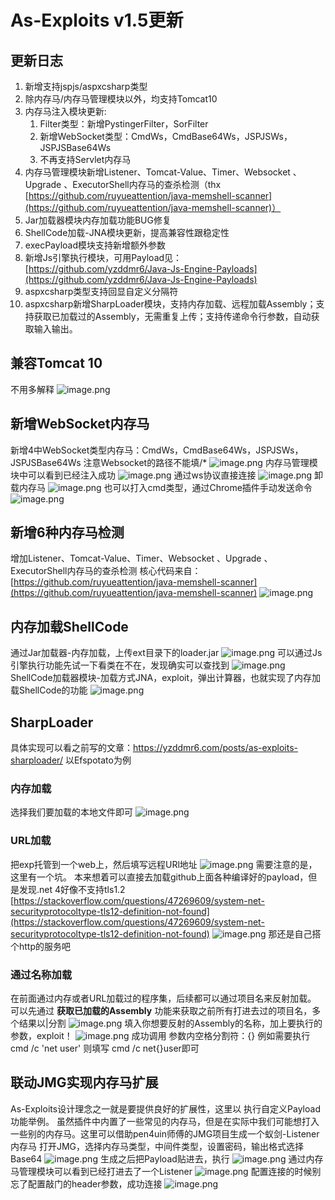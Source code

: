 # As-Exploits v1.5更新



<meta name="referrer" content="no-referrer" />



## 更新日志
1. 新增支持jspjs/aspxcsharp类型
2. 除内存马/内存马管理模块以外，均支持Tomcat10
3. 内存马注入模块更新:
   1. Filter类型：新增PystingerFilter，SorFilter
   2. 新增WebSocket类型：CmdWs，CmdBase64Ws，JSPJSWs，JSPJSBase64Ws
   3. 不再支持Servlet内存马
4. 内存马管理模块新增Listener、Tomcat-Value、Timer、Websocket 、Upgrade 、ExecutorShell内存马的查杀检测（thx [https://github.com/ruyueattention/java-memshell-scanner](https://github.com/ruyueattention/java-memshell-scanner)）
5. Jar加载器模块内存加载功能BUG修复
6. ShellCode加载-JNA模块更新，提高兼容性跟稳定性
7. execPayload模块支持新增额外参数
8. 新增Js引擎执行模块，可用Payload见：[https://github.com/yzddmr6/Java-Js-Engine-Payloads](https://github.com/yzddmr6/Java-Js-Engine-Payloads)
9. aspxcsharp类型支持回显自定义分隔符
10. aspxcsharp新增SharpLoader模块，支持内存加载、远程加载Assembly；支持获取已加载过的Assembly，无需重复上传；支持传递命令行参数，自动获取输入输出。
## 兼容Tomcat 10
不用多解释
![image.png](https://cdn.nlark.com/yuque/0/2023/png/1599908/1693467973753-205326c8-e09b-4168-8793-4723b4324478.png#averageHue=%23f4f4f4&clientId=uc343d491-e9f7-4&from=paste&height=630&id=u6e51a451&originHeight=1260&originWidth=1694&originalType=binary&ratio=2&rotation=0&showTitle=false&size=1046946&status=done&style=none&taskId=u701fd34e-19d1-4cc5-8e2f-831cd9fdf3f&title=&width=847)
## 新增WebSocket内存马
新增4中WebSocket类型内存马：CmdWs，CmdBase64Ws，JSPJSWs，JSPJSBase64Ws
注意Websocket的路径不能填/*
![image.png](https://cdn.nlark.com/yuque/0/2023/png/1599908/1693813526283-5717d1f3-061e-4b2c-85db-5717c4ff5063.png#averageHue=%23f4f3f3&clientId=uc343d491-e9f7-4&from=paste&height=435&id=x0uC8&originHeight=870&originWidth=1692&originalType=binary&ratio=2&rotation=0&showTitle=false&size=648287&status=done&style=none&taskId=uc86a9098-5bee-47ee-9671-c18d17eb4a7&title=&width=846)
内存马管理模块中可以看到已经注入成功
![image.png](https://cdn.nlark.com/yuque/0/2023/png/1599908/1693813449903-b0d36dd6-f695-45cb-98c0-92230c1ffb88.png#averageHue=%23f0f0f0&clientId=uc343d491-e9f7-4&from=paste&height=801&id=v6rHN&originHeight=1602&originWidth=3008&originalType=binary&ratio=2&rotation=0&showTitle=false&size=1998911&status=done&style=none&taskId=u0dd19550-e80e-41a2-a213-375bddf3011&title=&width=1504)
通过ws协议直接连接
![image.png](https://cdn.nlark.com/yuque/0/2023/png/1599908/1693813561996-6d4d793a-ca3d-4c2f-99ce-08db0ba032d1.png#averageHue=%23f1f1f1&clientId=uc343d491-e9f7-4&from=paste&height=444&id=Rjkh6&originHeight=888&originWidth=1522&originalType=binary&ratio=2&rotation=0&showTitle=false&size=624699&status=done&style=none&taskId=ua7b433b6-b8af-4238-a8a2-b56bffe9cab&title=&width=761)
卸载内存马
![image.png](https://cdn.nlark.com/yuque/0/2023/png/1599908/1693813471254-ed7e12ad-fb60-49cc-8cae-95f153e4fe04.png#averageHue=%23f6f5f5&clientId=uc343d491-e9f7-4&from=paste&height=468&id=laLUM&originHeight=936&originWidth=2476&originalType=binary&ratio=2&rotation=0&showTitle=false&size=956009&status=done&style=none&taskId=u32943dce-70a9-41a1-b74e-7b2c9abca31&title=&width=1238)
也可以打入cmd类型，通过Chrome插件手动发送命令
![image.png](https://cdn.nlark.com/yuque/0/2023/png/1599908/1693553304286-fa58d4a3-5abe-4788-956e-00f4d7738a9c.png#averageHue=%23fbfbfb&clientId=uc343d491-e9f7-4&from=paste&height=546&id=u8916cf48&originHeight=1092&originWidth=2526&originalType=binary&ratio=2&rotation=0&showTitle=false&size=1002171&status=done&style=none&taskId=u11ccf63f-683e-47c9-a28a-a3c2a964270&title=&width=1263)
## 新增6种内存马检测
增加Listener、Tomcat-Value、Timer、Websocket 、Upgrade 、ExecutorShell内存马的查杀检测
核心代码来自：[https://github.com/ruyueattention/java-memshell-scanner](https://github.com/ruyueattention/java-memshell-scanner)
![image.png](https://cdn.nlark.com/yuque/0/2023/png/1599908/1693560540735-ba99ba73-cb51-4a2d-a994-67caa18587cc.png#averageHue=%23ededed&clientId=uc343d491-e9f7-4&from=paste&height=869&id=u1f0f46cb&originHeight=1738&originWidth=3000&originalType=binary&ratio=2&rotation=0&showTitle=false&size=2252008&status=done&style=none&taskId=u3a38f3c5-bc00-4164-86e4-e2aba42fbe1&title=&width=1500)
## 内存加载ShellCode
通过Jar加载器-内存加载，上传ext目录下的loader.jar
![image.png](https://cdn.nlark.com/yuque/0/2023/png/1599908/1696668416161-4df3612f-2a06-4978-96a6-ed8ac4668247.png#averageHue=%23f7f7f6&clientId=ud0545662-3e42-4&from=paste&height=654&id=ua29c213d&originHeight=817&originWidth=1375&originalType=binary&ratio=2&rotation=0&showTitle=false&size=37802&status=done&style=none&taskId=u90a475c8-88a9-4ee9-8df6-3c6002469a0&title=&width=1100)
可以通过Js引擎执行功能先试一下看类在不在，发现确实可以查找到
![image.png](https://cdn.nlark.com/yuque/0/2023/png/1599908/1696668481406-8ba1cf83-b93e-4233-9e23-c77cbef02367.png#averageHue=%23f7f7f6&clientId=ud0545662-3e42-4&from=paste&height=647&id=uc7a585b1&originHeight=809&originWidth=1373&originalType=binary&ratio=2&rotation=0&showTitle=false&size=37057&status=done&style=none&taskId=uacd8a506-9e65-4e2f-afb2-999a6583281&title=&width=1098.4)
ShellCode加载器模块-加载方式JNA，exploit，弹出计算器，也就实现了内存加载ShellCode的功能
![image.png](https://cdn.nlark.com/yuque/0/2023/png/1599908/1696668561833-0eda2d8f-5319-4b96-9e76-b991071702cf.png#averageHue=%23f5f5f4&clientId=ud0545662-3e42-4&from=paste&height=638&id=ua0c9ac8a&originHeight=797&originWidth=1363&originalType=binary&ratio=2&rotation=0&showTitle=false&size=90448&status=done&style=none&taskId=u962b0acd-af0b-4f28-8bf2-53c1de993eb&title=&width=1090.4)
## SharpLoader
具体实现可以看之前写的文章：https://yzddmr6.com/posts/as-exploits-sharploader/
以Efspotato为例
### 内存加载
选择我们要加载的本地文件即可
![image.png](https://cdn.nlark.com/yuque/0/2022/png/1599908/1646572517831-823a1334-1461-4f3e-996c-cf5e89ee3852.png#averageHue=%23f6f6f6&clientId=u93135a80-6782-4&from=paste&height=664&id=u0d621a84&originHeight=961&originWidth=1054&originalType=binary&ratio=1&rotation=0&showTitle=false&size=85211&status=done&style=none&taskId=u39ff28f1-310c-4a00-bf63-f603395b32b&title=&width=728)
### URL加载
把exp托管到一个web上，然后填写远程URl地址
![image.png](https://cdn.nlark.com/yuque/0/2022/png/1599908/1646572685423-f70e4d6e-6c0c-45ae-94e8-43962610fa0e.png#averageHue=%23f7f7f6&clientId=u93135a80-6782-4&from=paste&height=639&id=u1aca1f5c&originHeight=952&originWidth=1057&originalType=binary&ratio=1&rotation=0&showTitle=false&size=75163&status=done&style=none&taskId=u74375c22-8394-4555-a8a0-0212f31bc84&title=&width=709.5)
需要注意的是，这里有一个坑。
本来想着可以直接去加载github上面各种编译好的payload，但是发现.net 4好像不支持tls1.2
[https://stackoverflow.com/questions/47269609/system-net-securityprotocoltype-tls12-definition-not-found](https://stackoverflow.com/questions/47269609/system-net-securityprotocoltype-tls12-definition-not-found)
![image.png](https://cdn.nlark.com/yuque/0/2022/png/1599908/1641713633036-fec80179-ea9c-4fca-a9db-09cfd878a356.png#averageHue=%23f5f4f4&clientId=u6d502eab-ff80-4&from=paste&height=164&id=wELEX&originHeight=158&originWidth=616&originalType=binary&ratio=1&rotation=0&showTitle=false&size=7773&status=done&style=none&taskId=u02faee3f-87b2-44c0-ba67-0032b58d41f&title=&width=638)
那还是自己搭个http的服务吧
### 通过名称加载
在前面通过内存或者URL加载过的程序集，后续都可以通过项目名来反射加载。
可以先通过 **获取已加载的Assembly** 功能来获取之前所有打进去过的项目名，多个结果以|分割
![image.png](https://cdn.nlark.com/yuque/0/2022/png/1599908/1646573403403-843532f8-63bb-44c1-9b8a-933d525579b0.png#averageHue=%23f6f6f6&clientId=u93135a80-6782-4&from=paste&height=476&id=u9359e3b5&originHeight=686&originWidth=1053&originalType=binary&ratio=1&rotation=0&showTitle=false&size=44549&status=done&style=none&taskId=ubab954dd-283c-4c13-a19b-6aa15932bed&title=&width=730.5)
填入你想要反射的Assembly的名称，加上要执行的参数，exploit！
![image.png](https://cdn.nlark.com/yuque/0/2022/png/1599908/1646573531038-caa8076b-7802-4e55-a2b5-761a6276533d.png#averageHue=%23f6f6f6&clientId=u93135a80-6782-4&from=paste&height=559&id=u5853fd4e&originHeight=796&originWidth=1054&originalType=binary&ratio=1&rotation=0&showTitle=false&size=72498&status=done&style=none&taskId=u3b1eb0ab-574f-45e1-8154-2d01d75711e&title=&width=740)
成功调用
参数内空格分割符：{}
例如需要执行 cmd /c 'net user'
则填写 cmd /c net{}user即可
## 联动JMG实现内存马扩展
As-Exploits设计理念之一就是要提供良好的扩展性，这里以 执行自定义Payload 功能举例。
虽然插件中内置了一些常见的内存马，但是在实际中我们可能想打入一些别的内存马。这里可以借助pen4uin师傅的JMG项目生成一个蚁剑-Listener内存马
打开JMG，选择内存马类型，中间件类型，设置密码，输出格式选择Base64
![image.png](https://cdn.nlark.com/yuque/0/2023/png/1599908/1694511127691-0b1e1848-96b1-493f-ad1c-87d9083d12dc.png#averageHue=%23f5f5f5&clientId=u6448577f-3957-4&from=paste&height=610&id=u42aff9ef&originHeight=1220&originWidth=2096&originalType=binary&ratio=2&rotation=0&showTitle=false&size=1127402&status=done&style=none&taskId=u642767a1-ecff-47cf-8ecf-ccc3c0f1552&title=&width=1048)
 生成之后把Payload贴进去，执行 
![image.png](https://cdn.nlark.com/yuque/0/2023/png/1599908/1694511176482-1b296865-7e46-4b66-8700-d52e367b5745.png#averageHue=%23f0efee&clientId=u6448577f-3957-4&from=paste&height=445&id=u1748ac95&originHeight=890&originWidth=2706&originalType=binary&ratio=2&rotation=0&showTitle=false&size=1239629&status=done&style=none&taskId=u51a9aa00-b0b7-47bf-a1c1-fd7065c1a89&title=&width=1353)
通过内存马管理模块可以看到已经打进去了一个Listener
![image.png](https://cdn.nlark.com/yuque/0/2023/png/1599908/1694511161334-3536b230-d0af-4d26-850a-167f924e973c.png#averageHue=%23edecec&clientId=u6448577f-3957-4&from=paste&height=761&id=u875fbe23&originHeight=1522&originWidth=2968&originalType=binary&ratio=2&rotation=0&showTitle=false&size=1912949&status=done&style=none&taskId=u999023bf-81d1-4573-b330-b2b1c9770fa&title=&width=1484)
配置连接的时候别忘了配置敲门的header参数，成功连接
![image.png](https://cdn.nlark.com/yuque/0/2023/png/1599908/1694511613878-a6f4953e-8ea7-4c6f-9b8c-9d83caf101df.png#averageHue=%23efefef&clientId=u6448577f-3957-4&from=paste&height=440&id=u5993d0c0&originHeight=880&originWidth=1532&originalType=binary&ratio=2&rotation=0&showTitle=false&size=605712&status=done&style=none&taskId=u7cd9e72e-998b-48b3-b7ea-d3e1b33b3d1&title=&width=766)
